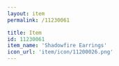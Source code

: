 ```yaml
---
layout: item
permalink: /11230061

title: Item
id: 11230061
item_name: 'Shadowfire Earrings'
icon_url: 'item/icon/11200026.png'
---
```

